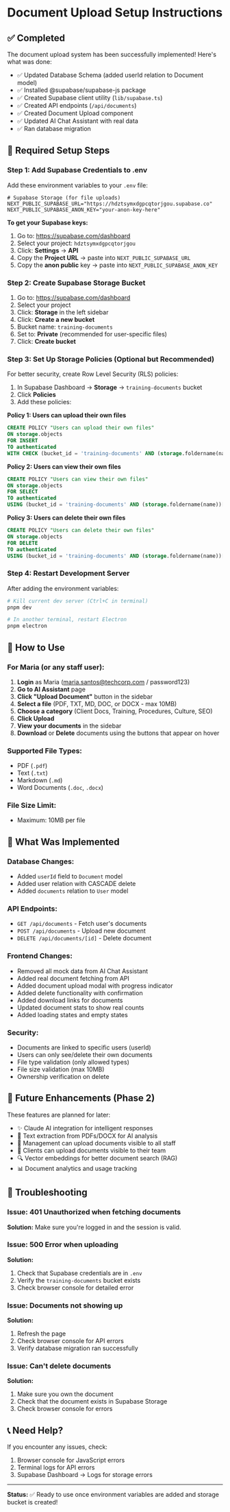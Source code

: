 # Document Upload Setup Instructions

## ✅ Completed

The document upload system has been successfully implemented! Here's what was done:

- ✅ Updated Database Schema (added userId relation to Document model)
- ✅ Installed @supabase/supabase-js package
- ✅ Created Supabase client utility (`lib/supabase.ts`)
- ✅ Created API endpoints (`/api/documents`)
- ✅ Created Document Upload component
- ✅ Updated AI Chat Assistant with real data
- ✅ Ran database migration

## 🔧 Required Setup Steps

### Step 1: Add Supabase Credentials to .env

Add these environment variables to your `.env` file:

```env
# Supabase Storage (for file uploads)
NEXT_PUBLIC_SUPABASE_URL="https://hdztsymxdgpcqtorjgou.supabase.co"
NEXT_PUBLIC_SUPABASE_ANON_KEY="your-anon-key-here"
```

**To get your Supabase keys:**

1. Go to: https://supabase.com/dashboard
2. Select your project: `hdztsymxdgpcqtorjgou`
3. Click: **Settings** → **API**
4. Copy the **Project URL** → paste into `NEXT_PUBLIC_SUPABASE_URL`
5. Copy the **anon public** key → paste into `NEXT_PUBLIC_SUPABASE_ANON_KEY`

### Step 2: Create Supabase Storage Bucket

1. Go to: https://supabase.com/dashboard
2. Select your project
3. Click: **Storage** in the left sidebar
4. Click: **Create a new bucket**
5. Bucket name: `training-documents`
6. Set to: **Private** (recommended for user-specific files)
7. Click: **Create bucket**

### Step 3: Set Up Storage Policies (Optional but Recommended)

For better security, create Row Level Security (RLS) policies:

1. In Supabase Dashboard → **Storage** → `training-documents` bucket
2. Click **Policies**
3. Add these policies:

**Policy 1: Users can upload their own files**
```sql
CREATE POLICY "Users can upload their own files"
ON storage.objects
FOR INSERT
TO authenticated
WITH CHECK (bucket_id = 'training-documents' AND (storage.foldername(name))[1] = auth.uid()::text);
```

**Policy 2: Users can view their own files**
```sql
CREATE POLICY "Users can view their own files"
ON storage.objects
FOR SELECT
TO authenticated
USING (bucket_id = 'training-documents' AND (storage.foldername(name))[1] = auth.uid()::text);
```

**Policy 3: Users can delete their own files**
```sql
CREATE POLICY "Users can delete their own files"
ON storage.objects
FOR DELETE
TO authenticated
USING (bucket_id = 'training-documents' AND (storage.foldername(name))[1] = auth.uid()::text);
```

### Step 4: Restart Development Server

After adding the environment variables:

```bash
# Kill current dev server (Ctrl+C in terminal)
pnpm dev

# In another terminal, restart Electron
pnpm electron
```

## 🎉 How to Use

### For Maria (or any staff user):

1. **Login** as Maria (maria.santos@techcorp.com / password123)
2. **Go to AI Assistant** page
3. **Click "Upload Document"** button in the sidebar
4. **Select a file** (PDF, TXT, MD, DOC, or DOCX - max 10MB)
5. **Choose a category** (Client Docs, Training, Procedures, Culture, SEO)
6. **Click Upload**
7. **View your documents** in the sidebar
8. **Download** or **Delete** documents using the buttons that appear on hover

### Supported File Types:
- PDF (`.pdf`)
- Text (`.txt`)
- Markdown (`.md`)
- Word Documents (`.doc`, `.docx`)

### File Size Limit:
- Maximum: 10MB per file

## 📁 What Was Implemented

### Database Changes:
- Added `userId` field to `Document` model
- Added user relation with CASCADE delete
- Added `documents` relation to `User` model

### API Endpoints:
- `GET /api/documents` - Fetch user's documents
- `POST /api/documents` - Upload new document
- `DELETE /api/documents/[id]` - Delete document

### Frontend Changes:
- Removed all mock data from AI Chat Assistant
- Added real document fetching from API
- Added document upload modal with progress indicator
- Added delete functionality with confirmation
- Added download links for documents
- Updated document stats to show real counts
- Added loading states and empty states

### Security:
- Documents are linked to specific users (userId)
- Users can only see/delete their own documents
- File type validation (only allowed types)
- File size validation (max 10MB)
- Ownership verification on delete

## 🔮 Future Enhancements (Phase 2)

These features are planned for later:

- ✨ Claude AI integration for intelligent responses
- 📄 Text extraction from PDFs/DOCX for AI analysis
- 👥 Management can upload documents visible to all staff
- 🏢 Clients can upload documents visible to their team
- 🔍 Vector embeddings for better document search (RAG)
- 📊 Document analytics and usage tracking

## 🐛 Troubleshooting

### Issue: 401 Unauthorized when fetching documents
**Solution:** Make sure you're logged in and the session is valid.

### Issue: 500 Error when uploading
**Solution:** 
1. Check that Supabase credentials are in `.env`
2. Verify the `training-documents` bucket exists
3. Check browser console for detailed error

### Issue: Documents not showing up
**Solution:**
1. Refresh the page
2. Check browser console for API errors
3. Verify database migration ran successfully

### Issue: Can't delete documents
**Solution:**
1. Make sure you own the document
2. Check that the document exists in Supabase Storage
3. Check browser console for errors

## 📞 Need Help?

If you encounter any issues, check:
1. Browser console for JavaScript errors
2. Terminal logs for API errors
3. Supabase Dashboard → Logs for storage errors

---

**Status:** ✅ Ready to use once environment variables are added and storage bucket is created!

